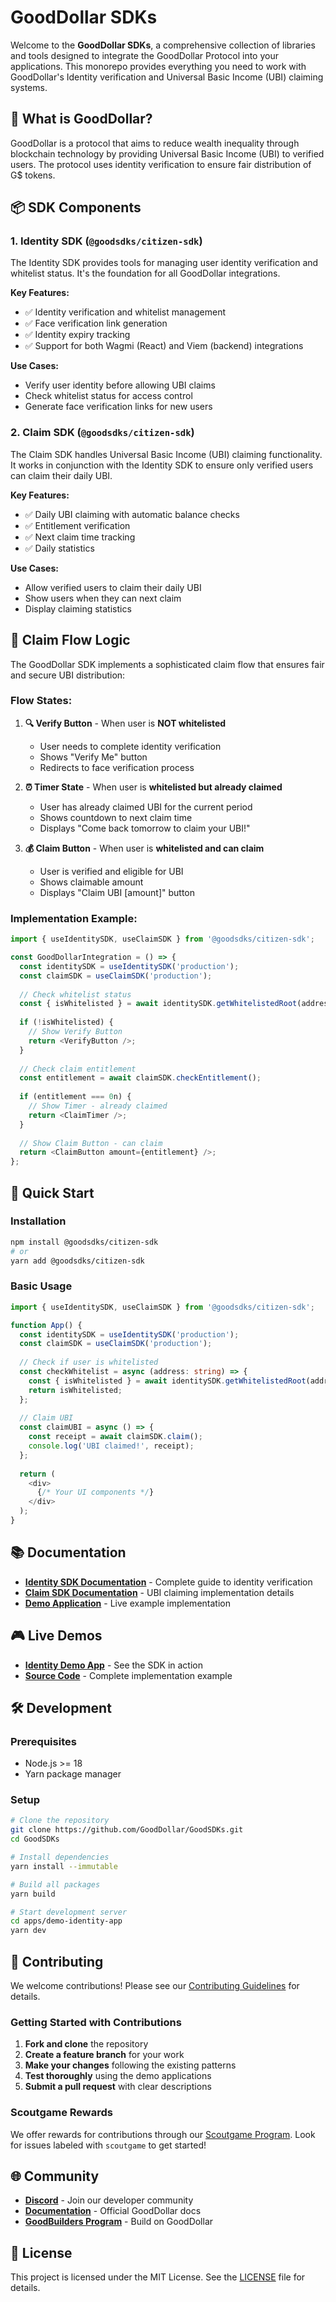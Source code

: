 # GoodDollar SDKs

Welcome to the **GoodDollar SDKs**, a comprehensive collection of libraries and tools designed to integrate the GoodDollar Protocol into your applications. This monorepo provides everything you need to work with GoodDollar's Identity verification and Universal Basic Income (UBI) claiming systems.

## 🎯 What is GoodDollar?

GoodDollar is a protocol that aims to reduce wealth inequality through blockchain technology by providing Universal Basic Income (UBI) to verified users. The protocol uses identity verification to ensure fair distribution of G$ tokens.

## 📦 SDK Components

### 1. **Identity SDK** (`@goodsdks/citizen-sdk`)

The Identity SDK provides tools for managing user identity verification and whitelist status. It's the foundation for all GoodDollar integrations.

**Key Features:**
- ✅ Identity verification and whitelist management
- ✅ Face verification link generation
- ✅ Identity expiry tracking
- ✅ Support for both Wagmi (React) and Viem (backend) integrations

**Use Cases:**
- Verify user identity before allowing UBI claims
- Check whitelist status for access control
- Generate face verification links for new users

### 2. **Claim SDK** (`@goodsdks/citizen-sdk`)

The Claim SDK handles Universal Basic Income (UBI) claiming functionality. It works in conjunction with the Identity SDK to ensure only verified users can claim their daily UBI.

**Key Features:**
- ✅ Daily UBI claiming with automatic balance checks
- ✅ Entitlement verification
- ✅ Next claim time tracking
- ✅ Daily statistics

**Use Cases:**
- Allow verified users to claim their daily UBI
- Show users when they can next claim
- Display claiming statistics

## 🔄 Claim Flow Logic

The GoodDollar SDK implements a sophisticated claim flow that ensures fair and secure UBI distribution:

### **Flow States:**

1. **🔍 Verify Button** - When user is **NOT whitelisted**
   - User needs to complete identity verification
   - Shows "Verify Me" button
   - Redirects to face verification process

2. **⏰ Timer State** - When user is **whitelisted but already claimed**
   - User has already claimed UBI for the current period
   - Shows countdown to next claim time
   - Displays "Come back tomorrow to claim your UBI!"

3. **💰 Claim Button** - When user is **whitelisted and can claim**
   - User is verified and eligible for UBI
   - Shows claimable amount
   - Displays "Claim UBI [amount]" button

### **Implementation Example:**

```typescript
import { useIdentitySDK, useClaimSDK } from '@goodsdks/citizen-sdk';

const GoodDollarIntegration = () => {
  const identitySDK = useIdentitySDK('production');
  const claimSDK = useClaimSDK('production');
  
  // Check whitelist status
  const { isWhitelisted } = await identitySDK.getWhitelistedRoot(address);
  
  if (!isWhitelisted) {
    // Show Verify Button
    return <VerifyButton />;
  }
  
  // Check claim entitlement
  const entitlement = await claimSDK.checkEntitlement();
  
  if (entitlement === 0n) {
    // Show Timer - already claimed
    return <ClaimTimer />;
  }
  
  // Show Claim Button - can claim
  return <ClaimButton amount={entitlement} />;
};
```

## 🚀 Quick Start

### Installation

```bash
npm install @goodsdks/citizen-sdk
# or
yarn add @goodsdks/citizen-sdk
```

### Basic Usage

```typescript
import { useIdentitySDK, useClaimSDK } from '@goodsdks/citizen-sdk';

function App() {
  const identitySDK = useIdentitySDK('production');
  const claimSDK = useClaimSDK('production');
  
  // Check if user is whitelisted
  const checkWhitelist = async (address: string) => {
    const { isWhitelisted } = await identitySDK.getWhitelistedRoot(address);
    return isWhitelisted;
  };
  
  // Claim UBI
  const claimUBI = async () => {
    const receipt = await claimSDK.claim();
    console.log('UBI claimed!', receipt);
  };
  
  return (
    <div>
      {/* Your UI components */}
    </div>
  );
}
```

## 📚 Documentation

- **[Identity SDK Documentation](packages/citizen-sdk/README.md)** - Complete guide to identity verification
- **[Claim SDK Documentation](packages/citizen-sdk/README-ClaimSDK.md)** - UBI claiming implementation details
- **[Demo Application](apps/demo-identity-app/README.md)** - Live example implementation

## 🎮 Live Demos

- **[Identity Demo App](https://demo-identity-app.vercel.app/)** - See the SDK in action
- **[Source Code](apps/demo-identity-app/)** - Complete implementation example

## 🛠️ Development

### Prerequisites

- Node.js >= 18
- Yarn package manager

### Setup

```bash
# Clone the repository
git clone https://github.com/GoodDollar/GoodSDKs.git
cd GoodSDKs

# Install dependencies
yarn install --immutable

# Build all packages
yarn build

# Start development server
cd apps/demo-identity-app
yarn dev
```

## 🤝 Contributing

We welcome contributions! Please see our [Contributing Guidelines](https://github.com/GoodDollar/.github/blob/master/CONTRIBUTING.md) for details.

### Getting Started with Contributions

1. **Fork and clone** the repository
2. **Create a feature branch** for your work
3. **Make your changes** following the existing patterns
4. **Test thoroughly** using the demo applications
5. **Submit a pull request** with clear descriptions

### Scoutgame Rewards

We offer rewards for contributions through our [Scoutgame Program](https://scoutgame.xyz/info/partner-rewards/good-dollar). Look for issues labeled with `scoutgame` to get started!

## 🌐 Community

- **[Discord](https://ubi.gd/GoodBuildersDiscord)** - Join our developer community
- **[Documentation](https://docs.gooddollar.org)** - Official GoodDollar docs
- **[GoodBuilders Program](https://gooddollar.notion.site/GoodBuilders-Program-1a6f258232f080fea8a6e3760bb8f53d)** - Build on GoodDollar

## 📄 License

This project is licensed under the MIT License. See the [LICENSE](LICENSE) file for details.

